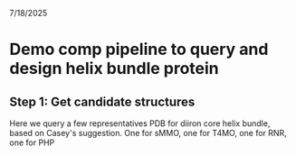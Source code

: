
7/18/2025

# Demo comp pipeline to query and design helix bundle protein

## Step 1: Get candidate structures

Here we query a few representatives PDB for diiron core helix bundle, based on Casey's suggestion. One for sMMO, one for T4MO, one for RNR, one for PHP
